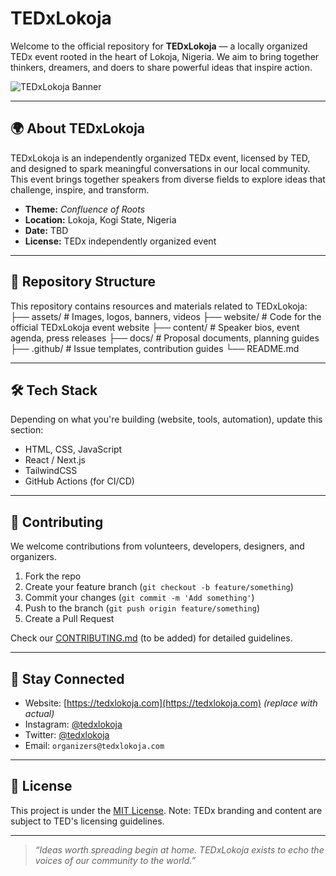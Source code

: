 # TEDxLokoja

Welcome to the official repository for **TEDxLokoja** — a locally organized TEDx event rooted in the heart of Lokoja, Nigeria. We aim to bring together thinkers, dreamers, and doers to share powerful ideas that inspire action.

![TEDxLokoja Banner](https://your-banner-image-url.com) <!-- Replace with actual image URL if available -->

---

## 🌍 About TEDxLokoja

TEDxLokoja is an independently organized TEDx event, licensed by TED, and designed to spark meaningful conversations in our local community. This event brings together speakers from diverse fields to explore ideas that challenge, inspire, and transform.

- **Theme:** _Confluence of Roots_
- **Location:** Lokoja, Kogi State, Nigeria
- **Date:** TBD
- **License:** TEDx independently organized event

---

## 📁 Repository Structure

This repository contains resources and materials related to TEDxLokoja:
├── assets/ # Images, logos, banners, videos
├── website/ # Code for the official TEDxLokoja event website
├── content/ # Speaker bios, event agenda, press releases
├── docs/ # Proposal documents, planning guides
├── .github/ # Issue templates, contribution guides
└── README.md

---

## 🛠️ Tech Stack

Depending on what you're building (website, tools, automation), update this section:

- HTML, CSS, JavaScript
- React / Next.js
- TailwindCSS
- GitHub Actions (for CI/CD)

---

## 🤝 Contributing

We welcome contributions from volunteers, developers, designers, and organizers.

1. Fork the repo
2. Create your feature branch (`git checkout -b feature/something`)
3. Commit your changes (`git commit -m 'Add something'`)
4. Push to the branch (`git push origin feature/something`)
5. Create a Pull Request

Check our [CONTRIBUTING.md](CONTRIBUTING.md) (to be added) for detailed guidelines.

---

## 📣 Stay Connected

- Website: [https://tedxlokoja.com](https://tedxlokoja.com) *(replace with actual)*
- Instagram: [@tedxlokoja](https://instagram.com/tedxlokoja)
- Twitter: [@tedxlokoja](https://twitter.com/tedxlokoja)
- Email: `organizers@tedxlokoja.com`

---

## 📄 License

This project is under the [MIT License](LICENSE). Note: TEDx branding and content are subject to TED's licensing guidelines.

---

> _“Ideas worth spreading begin at home. TEDxLokoja exists to echo the voices of our community to the world.”_

